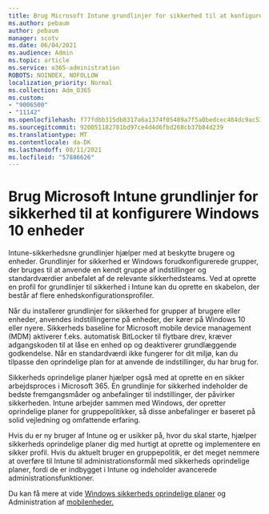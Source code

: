 ```yaml
---
title: Brug Microsoft Intune grundlinjer for sikkerhed til at konfigurere Windows 10 enheder
ms.author: pebaum
author: pebaum
manager: scotv
ms.date: 06/04/2021
ms.audience: Admin
ms.topic: article
ms.service: o365-administration
ROBOTS: NOINDEX, NOFOLLOW
localization_priority: Normal
ms.collection: Adm_O365
ms.custom:
- "9006500"
- "11142"
ms.openlocfilehash: f77fdbb315db8317a6a1374f05489a7f5a0bedcec484dc9ac53a473098583949
ms.sourcegitcommit: 920051182781bd97ce4d4d6fbd268cb37b84d239
ms.translationtype: MT
ms.contentlocale: da-DK
ms.lasthandoff: 08/11/2021
ms.locfileid: "57886626"
---
```

# <a name="use-microsoft-intune-security-baselines-to-configure-windows-10-devices"></a>Brug Microsoft Intune grundlinjer for sikkerhed til at konfigurere Windows 10 enheder

Intune-sikkerhedsne grundlinjer hjælper med at beskytte brugere og enheder. Grundlinjer for sikkerhed er Windows forudkonfigurerede grupper, der bruges til at anvende en kendt gruppe af indstillinger og standardværdier anbefalet af de relevante sikkerhedsteams. Ved at oprette en profil for grundlinjer til sikkerhed i Intune kan du oprette en skabelon, der består af flere enhedskonfigurationsprofiler.

Når du installerer grundlinjer for sikkerhed for grupper af brugere eller enheder, anvendes indstillingerne på enheder, der kører på Windows 10 eller nyere. Sikkerheds baseline for Microsoft mobile device management (MDM) aktiverer f.eks. automatisk BitLocker til flytbare drev, kræver adgangskoden til at låse en enhed op og deaktiverer grundlæggende godkendelse. Når en standardværdi ikke fungerer for dit miljø, kan du tilpasse den oprindelige plan for at anvende de indstillinger, du har brug for.

Sikkerheds oprindelige planer hjælper også med at oprette en en sikker arbejdsproces i Microsoft 365. En grundlinje for sikkerhed indeholder de bedste fremgangsmåder og anbefalinger til indstillinger, der påvirker sikkerheden. Intune arbejder sammen med Windows, der opretter oprindelige planer for gruppepolitikker, så disse anbefalinger er baseret på solid vejledning og omfattende erfaring.

Hvis du er ny bruger af Intune og er usikker på, hvor du skal starte, hjælper sikkerheds oprindelige planer dig med hurtigt at oprette og implementere en sikker profil. Hvis du aktuelt bruger en gruppepolitik, er det meget nemmere at overføre til Intune til administrationsformål med sikkerheds oprindelige planer, fordi de er indbygget i Intune og indeholder avancerede administrationsfunktioner.

Du kan få mere at vide [Windows sikkerheds oprindelige planer](https://docs.microsoft.com/windows/security/threat-protection/windows-security-baselines) og Administration af [mobilenheder.](https://docs.microsoft.com/windows/client-management/mdm/)


